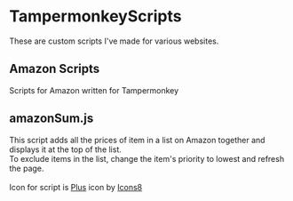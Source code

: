 # TampermonkeyScripts
These are custom scripts I've made for various websites.

## Amazon Scripts
Scripts for Amazon written for Tampermonkey

## amazonSum.js
This script adds all the prices of item in a list on Amazon together and displays it at the top of the list.<br>To exclude items in the list, change the item's priority to lowest and refresh the page.<br><br>
Icon for script is <a target="_blank" href="https://icons8.com/icon/K0l4dwcsMaJa/plus">Plus</a> icon by <a target="_blank" href="https://icons8.com">Icons8</a>
